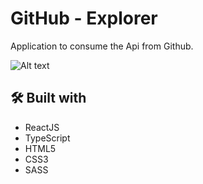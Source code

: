# GitHub - Explorer

Application to consume the Api from Github.

![Alt text](https://github.com/tiagopierre/01-github-explorer/blob/main/assets/screenshot.PNG)

## 🛠️ Built with

- ReactJS
- TypeScript
- HTML5
- CSS3
- SASS

